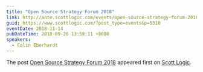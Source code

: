 ```yaml
---
title: "Open Source Strategy Forum 2018"
link: http://ante.scottlogic.com/events/open-source-strategy-forum-2018/
guid: https://www.scottlogic.com/?post_type=events&p=5310
eventDate: 2018-11-14
pubDateTime: 2018-09-26 13:58:11 +0000
speakers:
  - Colin Eberhardt
---
```


<p>The post <a rel="nofollow" href="http://ante.scottlogic.com/events/open-source-strategy-forum-2018/">Open Source Strategy Forum 2018</a> appeared first on <a rel="nofollow" href="http://ante.scottlogic.com">Scott Logic</a>.</p>